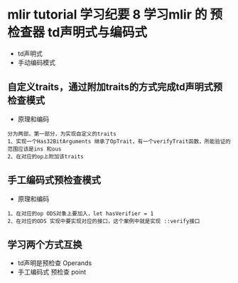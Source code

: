 # mlir tutorial 学习纪要 8 学习mlir 的 预检查器 td声明式与编码式
- td声明式
- 手动编码模式

## 自定义traits，通过附加traits的方式完成td声明式预检查模式
- 原理和编码
```
分为两部，第一部分，为实现自定义的traits
1、实现一个Has32BitArguments 继承了OpTrait，有一个verifyTrait函数，所能验证的范围应该是ins 和ous
2、在对应的op上附加该traits
```

## 手工编码式预检查模式
- 原理和编码
```
1、在对应的op ODS对象上要加入，let hasVerifier = 1
2、在对应的ODS 实现中要实现对应的接口，这个案例中就是实现 ::verify接口
```

## 学习两个方式互换
- td声明是预检查 Operands
- 手工编码式 预检查 point
